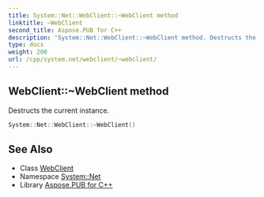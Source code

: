 ```yaml
---
title: System::Net::WebClient::~WebClient method
linktitle: ~WebClient
second_title: Aspose.PUB for C++
description: 'System::Net::WebClient::~WebClient method. Destructs the current instance in C++.'
type: docs
weight: 200
url: /cpp/system.net/webclient/~webclient/
---
```

## WebClient::~WebClient method


Destructs the current instance.

```cpp
System::Net::WebClient::~WebClient()
```

## See Also

* Class [WebClient](../)
* Namespace [System::Net](../../)
* Library [Aspose.PUB for C++](../../../)
